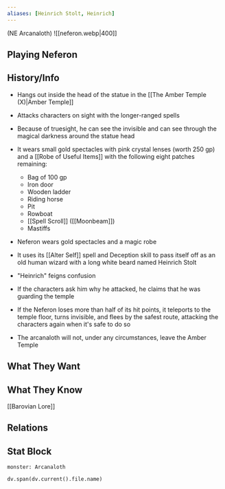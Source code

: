 ```yaml
---
aliases: [Heinrich Stolt, Heinrich]
---
```

(NE Arcanaloth)
![[neferon.webp|400]]
## Playing Neferon

## History/Info

- Hangs out inside the head of the statue in the [[The Amber Temple (X)|Amber Temple]]
- Attacks characters on sight with the longer-ranged spells
- Because of truesight, he can see the invisible and can see through the magical darkness around the statue head
- It wears small gold spectacles with pink crystal lenses (worth 250 gp) and a [[Robe of Useful Items]] with the following eight patches remaining:
	- Bag of 100 gp
	- Iron door
	- Wooden ladder
	- Riding horse
	- Pit
	- Rowboat
	- [[Spell Scroll]] ([[Moonbeam]])
	- Mastiffs

- Neferon wears gold spectacles and a magic robe
- It uses its [[Alter Self]] spell and Deception skill to pass itself off as an old human wizard with a long white beard named Heinrich Stolt
- "Heinrich" feigns confusion
- If the characters ask him why he attacked, he claims that he was guarding the temple
- If the Neferon loses more than half of its hit points, it teleports to the temple floor, turns invisible, and flees by the safest route, attacking the characters again when it's safe to do so
- The arcanaloth will not, under any circumstances, leave the Amber Temple

## What They Want

## What They Know
[[Barovian Lore]]

## Relations

## Stat Block

```statblock
monster: Arcanaloth
```

```dataviewjs
dv.span(dv.current().file.name)
```

